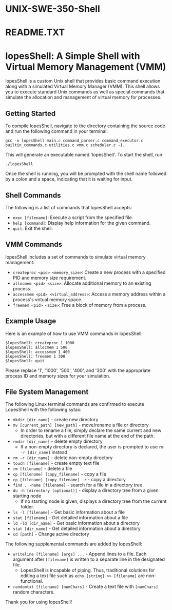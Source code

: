 
# UNIX-SWE-350-Shell
README.TXT
===========

lopesShell: A Simple Shell with Virtual Memory Management (VMM)
===============================================================

lopesShell is a custom Unix shell that provides basic command execution along with a simulated Virtual Memory Manager (VMM). This shell allows you to execute standard Unix commands as well as special commands that simulate the allocation and management of virtual memory for processes.

Getting Started
---------------
To compile lopesShell, navigate to the directory containing the source code and run the following command in your terminal:

    gcc -o lopesShell main.c command_parser.c command_executor.c builtin_commands.c utilities.c vmm.c scheduler.c -I.

This will generate an executable named 'lopesShell'. To start the shell, run:

    ./lopesShell

Once the shell is running, you will be prompted with the shell name followed by a colon and a space, indicating that it is waiting for input.

Shell Commands
--------------
The following is a list of commands that lopesShell accepts:

- `exec [filename]`: Execute a script from the specified file.
- `help [command]`: Display help information for the given command.
- `quit`: Exit the shell.

VMM Commands
------------
lopesShell includes a set of commands to simulate virtual memory management:

- `createproc <pid> <memory_size>`: Create a new process with a specified PID and memory size requirement.
- `allocmem <pid> <size>`: Allocate additional memory to an existing process.
- `accessmem <pid> <virtual_address>`: Access a memory address within a process's virtual memory space.
- `freemem <pid> <size>`: Free a block of memory from a process.

Example Usage
-------------
Here is an example of how to use VMM commands in lopesShell:

    $lopesShell: createproc 1 1000
    $lopesShell: allocmem 1 500
    $lopesShell: accessmem 1 400
    $lopesShell: freemem 1 300
    $lopesShell: quit

Please replace '1', '1000', '500', '400', and '300' with the appropriate process ID and memory sizes for your simulation.

File System Management
----------------------
The following Linux terminal commands are confirmed to execute LopesShell with the following sytax:

- `mkdir [dir_name]` - create new directory
- `mv [current_path] [new_path]` - move/rename a file or directory
    - In order to rename a file, simply declare the same current and new directories, but with a different file name at the end of the path.
 - `rmdir [dir_name]` - delete empty directory
    - If a non-empty directory is declared, the user is prompted to use `rm -r [dir_name]` instead
 - `rm -r [dir_name]` - delete non-empty directory
 - `touch [filename]` - create empty text file
- `rm [filename]` - delete a file
- `cp [filename] [copy_filename]` - copy a file
- `cp [filename] [copy_filename] -r` - copy a directory
- `find . -name [filename]` - search for a file in a directory tree
- `du -h [directory (optional)]` - display a directory tree from a given starting node
    - If no starting node is given, displays a directory tree from the current folder.
- `ls -l [filename]` - Get basic information about a file
- `stat [filename]` - Get detailed information about a file
- `ld -ld [dir_name]` - Get basic information about a directory
- `stat [dir_name]` - Get detailed information about a directory
- `cd [path]` - Change active directory

The following supplemental commands are added by lopesShell:

- `writeline [filename] [args] ...` - Append lines to a file. Each argument after `[filename]` is written to a separate line in the designated file.
  - LopesShell is incapable of piping. Thus, traditional solutions for editing a text file such as `echo [string] >> [filename]` are non-functional.
- `randomtxt [filename] [numChars]` - Create a text file with `[numChars]` random characters.

Thank you for using lopesShell!

